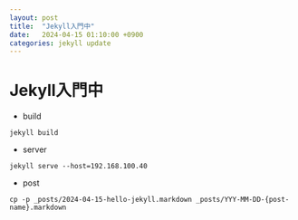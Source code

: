 ```yaml
---
layout: post
title:  "Jekyll入門中"
date:   2024-04-15 01:10:00 +0900
categories: jekyll update
---
```


# Jekyll入門中

* build
```
jekyll build
```
* server
```
jekyll serve --host=192.168.100.40
```
* post
```
cp -p _posts/2024-04-15-hello-jekyll.markdown _posts/YYY-MM-DD-{post-name}.markdown
```
